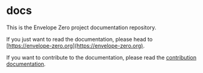# docs

This is the Envelope Zero project documentation repository.

If you just want to read the documentation, please head to [https://envelope-zero.org](https://envelope-zero.org).

If you want to contribute to the documentation, please read the [contribution documentation](CONTRIBUTING.md).
